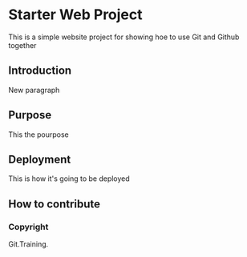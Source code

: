 # Starter Web Project

This is a simple website project for showing hoe to use Git and Github together

## Introduction

New paragraph

## Purpose

This the pourpose

## Deployment

This is how it's going to be deployed

## How to contribute

### Copyright

Git.Training.
